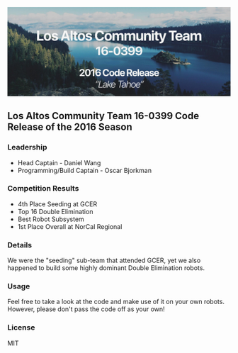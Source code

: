 ![2016 Code Release](2016.png)
## Los Altos Community Team 16-0399 Code Release of the 2016 Season

### Leadership
* Head Captain - Daniel Wang
* Programming/Build Captain - Oscar Bjorkman

### Competition Results
* 4th Place Seeding at GCER
* Top 16 Double Elimination
* Best Robot Subsystem
* 1st Place Overall at NorCal Regional

### Details
We were the "seeding" sub-team that attended GCER, yet we also happened to build some highly dominant Double Elimination robots.

### Usage
Feel free to take a look at the code and make use of it on your own robots. However, please don't pass the code off as your own!

### License
MIT
